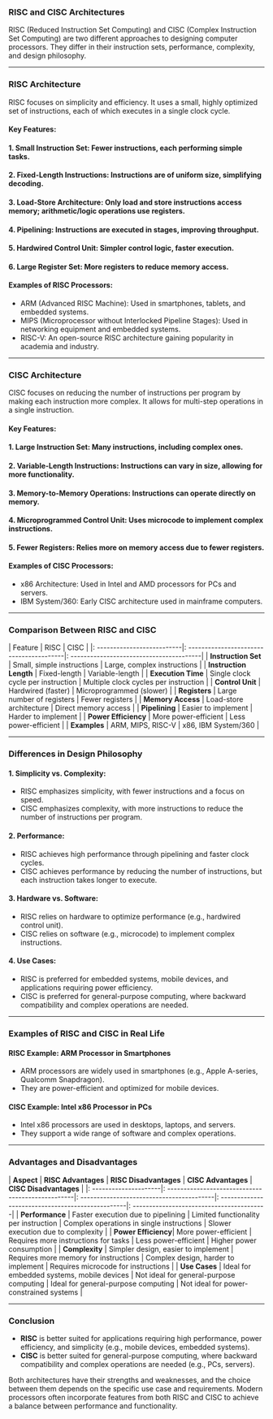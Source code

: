 ### RISC and CISC Architectures

RISC (Reduced Instruction Set Computing) and CISC (Complex Instruction Set Computing) are two different approaches to designing computer processors. They differ in their instruction sets, performance, complexity, and design philosophy.

---

### **RISC Architecture**
RISC focuses on simplicity and efficiency. It uses a small, highly optimized set of instructions, each of which executes in a single clock cycle.

#### **Key Features**:
#### 1. **Small Instruction Set**: Fewer instructions, each performing simple tasks.
#### 2. **Fixed-Length Instructions**: Instructions are of uniform size, simplifying decoding.
#### 3. **Load-Store Architecture**: Only load and store instructions access memory; arithmetic/logic operations use registers.
#### 4. **Pipelining**: Instructions are executed in stages, improving throughput.
#### 5. **Hardwired Control Unit**: Simpler control logic, faster execution.
#### 6. **Large Register Set**: More registers to reduce memory access.

#### **Examples of RISC Processors**:
- ARM (Advanced RISC Machine): Used in smartphones, tablets, and embedded systems.
- MIPS (Microprocessor without Interlocked Pipeline Stages): Used in networking equipment and embedded systems.
- RISC-V: An open-source RISC architecture gaining popularity in academia and industry.

---

### **CISC Architecture**
CISC focuses on reducing the number of instructions per program by making each instruction more complex. It allows for multi-step operations in a single instruction.

#### **Key Features**:
#### 1. **Large Instruction Set**: Many instructions, including complex ones.
#### 2. **Variable-Length Instructions**: Instructions can vary in size, allowing for more functionality.
#### 3. **Memory-to-Memory Operations**: Instructions can operate directly on memory.
#### 4. **Microprogrammed Control Unit**: Uses microcode to implement complex instructions.
#### 5. **Fewer Registers**: Relies more on memory access due to fewer registers.

#### **Examples of CISC Processors**:
- x86 Architecture: Used in Intel and AMD processors for PCs and servers.
- IBM System/360: Early CISC architecture used in mainframe computers.

---

### **Comparison Between RISC and CISC**

| Feature                  | RISC                                   | CISC                                   |
|: --------------------------|: ----------------------------------------|: ----------------------------------------|
| **Instruction Set**      | Small, simple instructions            | Large, complex instructions           |
| **Instruction Length**   | Fixed-length                          | Variable-length                       |
| **Execution Time**       | Single clock cycle per instruction    | Multiple clock cycles per instruction |
| **Control Unit**         | Hardwired (faster)                    | Microprogrammed (slower)              |
| **Registers**            | Large number of registers             | Fewer registers                       |
| **Memory Access**        | Load-store architecture               | Direct memory access                  |
| **Pipelining**           | Easier to implement                   | Harder to implement                   |
| **Power Efficiency**     | More power-efficient                  | Less power-efficient                  |
| **Examples**             | ARM, MIPS, RISC-V                     | x86, IBM System/360                   |

---

### **Differences in Design Philosophy**

#### 1. **Simplicity vs. Complexity**:
- RISC emphasizes simplicity, with fewer instructions and a focus on speed.
- CISC emphasizes complexity, with more instructions to reduce the number of instructions per program.

#### 2. **Performance**:
- RISC achieves high performance through pipelining and faster clock cycles.
- CISC achieves performance by reducing the number of instructions, but each instruction takes longer to execute.

#### 3. **Hardware vs. Software**:
- RISC relies on hardware to optimize performance (e.g., hardwired control unit).
- CISC relies on software (e.g., microcode) to implement complex instructions.

#### 4. **Use Cases**:
- RISC is preferred for embedded systems, mobile devices, and applications requiring power efficiency.
- CISC is preferred for general-purpose computing, where backward compatibility and complex operations are needed.

---

### **Examples of RISC and CISC in Real Life**

#### **RISC Example: ARM Processor in Smartphones**
- ARM processors are widely used in smartphones (e.g., Apple A-series, Qualcomm Snapdragon).
- They are power-efficient and optimized for mobile devices.

#### **CISC Example: Intel x86 Processor in PCs**
- Intel x86 processors are used in desktops, laptops, and servers.
- They support a wide range of software and complex operations.

---

### **Advantages and Disadvantages**

| **Aspect**         | **RISC Advantages**                              | **RISC Disadvantages**                  | **CISC Advantages**                              | **CISC Disadvantages**                  |
|: ---------------------|: -------------------------------------------------|: -----------------------------------------|: -------------------------------------------------|: -----------------------------------------|
| **Performance**     | Faster execution due to pipelining              | Limited functionality per instruction   | Complex operations in single instructions       | Slower execution due to complexity      |
| **Power Efficiency**| More power-efficient                            | Requires more instructions for tasks    | Less power-efficient                            | Higher power consumption                |
| **Complexity**      | Simpler design, easier to implement            | Requires more memory for instructions   | Complex design, harder to implement            | Requires microcode for instructions     |
| **Use Cases**       | Ideal for embedded systems, mobile devices      | Not ideal for general-purpose computing | Ideal for general-purpose computing            | Not ideal for power-constrained systems |

---

### **Conclusion**
- **RISC** is better suited for applications requiring high performance, power efficiency, and simplicity (e.g., mobile devices, embedded systems).
- **CISC** is better suited for general-purpose computing, where backward compatibility and complex operations are needed (e.g., PCs, servers).

Both architectures have their strengths and weaknesses, and the choice between them depends on the specific use case and requirements. Modern processors often incorporate features from both RISC and CISC to achieve a balance between performance and functionality.